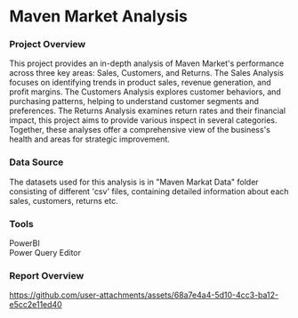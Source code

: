 # Maven Market Analysis

### Project Overview

This project provides an in-depth analysis of Maven Market's performance across three key areas: Sales, Customers, and Returns. The Sales Analysis focuses on identifying trends in product sales, revenue generation, and profit margins. The Customers Analysis explores customer behaviors, and purchasing patterns, helping to understand customer segments and preferences. The Returns Analysis examines return rates and their financial impact, this project aims to provide various inspect in several categories. Together, these analyses offer a comprehensive view of the business's health and areas for strategic improvement.



### Data Source

The datasets used for this analysis is in "Maven Markat Data" folder consisting of different 'csv' files, containing detailed information about each sales, customers, returns etc.

### Tools

PowerBI
<br>
Power Query Editor

### Report Overview


https://github.com/user-attachments/assets/68a7e4a4-5d10-4cc3-ba12-e5cc2e11ed40

